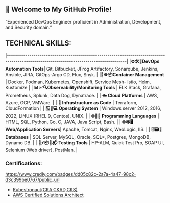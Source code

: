 ## 🚀 Welcome to My GitHub Profile!
“Experienced DevOps Engineer proficient in Administration, Development, and Security domain.” 

## TECHNICAL SKILLS:
|----------------------------------------------------------------------------------------------------------------------------------------|
|**⚙️🛠️🚀DevOps Automation Tools**| Git, Bitbucket, JFrog Artifactory, Sonarqube, Jenkins, Ansible, JIRA, GitOps-Argo CD, Flux, Snyk. |
|**🐳☸️📦Container Management**  |	Docker, Podman, Kubernetes, Openshift, Service Mesh- Istio, Helm, Kustomize                         |
| **📊📈🔍Observability/Monitoring Tools** | 	ELK Stack, Grafana, Prometheus, Splunk, Data Dog, Dynatrace.                        |
| **☁️ Cloud Platforms**          | AWS, Azure, GCP, VMWare.                                                                      |
| **📜 Infrastructure as Code**   | Terraform, CloudFormation                                                                    |
| **🪟🐧💻 Operating System**    | Windows server 2012, 2016, 2022, LINUX (RHEL 9, Centos), UNIX.                               |
| **🌐🐍📜 Programming Languages** | HTML, SQL, Python, Go, C, JAVA, Java Script, Bash.                                           |
| **🌐🕸️🖥️ Web/Application Servers**| 	Apache, Tomcat, Nginx, WebLogic, IIS.                                                     |
| **🗄️🗃️🐘 Databases**              | SQL Server, MySQL, Oracle, SQL*, Postgres, MongoDB, Dynamo DB.                             |
| **🧪⚡📦🚗📬 Testing Tools**	| HP-ALM, Quick Test Pro, SOAP UI, Selenium (Web driver), PostMan.                               |

### Certifications:
https://www.credly.com/badges/dd05c82c-2a7a-4a47-98c2-d3c399be0767/public_url

- [Kubestronaut(CKA,CKAD,CKS)](https://www.credly.com/badges/17a3919c-b36c-465a-a15b-ddfcf24e3d66)
- [AWS Certified Solutions Architect](https://www.credly.com/badges/dd05c82c-2a7a-4a47-98c2-d3c399be0767/public_url)


<!--
**devkiran2018/devkiran2018** is a ✨ _special_ ✨ repository because its `README.md` (this file) appears on your GitHub profile.

Here are some ideas to get you started:

- 🔭 I’m currently working on ...
- 🌱 I’m currently learning ...
- 👯 I’m looking to collaborate on ...
- 🤔 I’m looking for help with ...
- 💬 Ask me about ...
- 📫 How to reach me: ...
- 😄 Pronouns: ...
- ⚡ Fun fact: ...
-->
